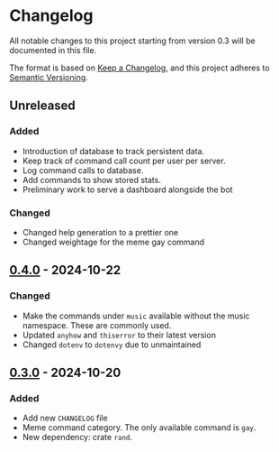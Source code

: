 # Changelog

All notable changes to this project starting from version 0.3 will be documented in this file.

The format is based on [Keep a Changelog](https://keepachangelog.com/en/1.1.0/),
and this project adheres to [Semantic Versioning](https://semver.org/spec/v2.0.0.html).

## Unreleased

### Added

- Introduction of database to track persistent data.
- Keep track of command call count per user per server.
- Log command calls to database.
- Add commands to show stored stats.
- Preliminary work to serve a dashboard alongside the bot

### Changed

- Changed help generation to a prettier one
- Changed weightage for the meme gay command

## [0.4.0] - 2024-10-22

### Changed

- Make the commands under `music` available without the music namespace. These are commonly used.
- Updated `anyhow` and `thiserror` to their latest version
- Changed `dotenv` to `dotenvy` due to unmaintained

## [0.3.0] - 2024-10-20

### Added

- Add new `CHANGELOG` file
- Meme command category. The only available command is `gay`.
- New dependency: crate `rand`.

[0.4.0]: https://github.com/luqmanishere/ayaya-discord-bot/compare/v0.3.0...v0.4.0
[0.3.0]: https://github.com/luqmanishere/ayaya-discord-bot/compare/v0.2.0...v0.3.0
